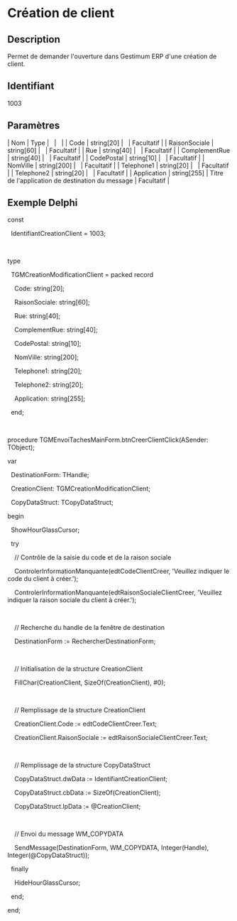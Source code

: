 # Création de client
## Description


Permet de demander l'ouverture dans Gestimum ERP d'une création de client.


## Identifiant


1003


## Paramètres









| Nom | Type |   |   |
| Code | string[20] |   | Facultatif |
| RaisonSociale | string[60] |   | Facultatif |
| Rue | string[40] |   | Facultatif |
| ComplementRue | string[40] |   | Facultatif |
| CodePostal | string[10] |   | Facultatif |
| NomVille | string[200] |   | Facultatif |
| Telephone1 | string[20] |   | Facultatif |
| Telephone2 | string[20] |   | Facultatif |
| Application | string[255] | Titre de l'application de destination du message | Facultatif |


## Exemple Delphi


const


  IdentifiantCreationClient = 1003;


 


type


  TGMCreationModificationClient = packed record


    Code: string[20];


    RaisonSociale: string[60];


    Rue: string[40];


    ComplementRue: string[40];


    CodePostal: string[10];


    NomVille: string[200];


    Telephone1: string[20];


    Telephone2: string[20];


    Application: string[255];


  end;


 


procedure TGMEnvoiTachesMainForm.btnCreerClientClick(ASender: TObject);


var


  DestinationForm: THandle;


  CreationClient: TGMCreationModificationClient;


  CopyDataStruct: TCopyDataStruct;


begin


  ShowHourGlassCursor;


  try


    // Contrôle de la saisie du code et de la raison sociale


    ControlerInformationManquante(edtCodeClientCreer, 'Veuillez indiquer le code du client à créer.');


    ControlerInformationManquante(edtRaisonSocialeClientCreer, 'Veuillez indiquer la raison sociale du client à créer.');


 


    // Recherche du handle de la fenêtre de destination


    DestinationForm := RechercherDestinationForm;


 


    // Initialisation de la structure CreationClient


    FillChar(CreationClient, SizeOf(CreationClient), #0);


 


    // Remplissage de la structure CreationClient


    CreationClient.Code := edtCodeClientCreer.Text;


    CreationClient.RaisonSociale := edtRaisonSocialeClientCreer.Text;


 


    // Remplissage de la structure CopyDataStruct


    CopyDataStruct.dwData := IdentifiantCreationClient;


    CopyDataStruct.cbData := SizeOf(CreationClient);


    CopyDataStruct.lpData := @CreationClient;


 


    // Envoi du message WM\_COPYDATA


    SendMessage(DestinationForm, WM\_COPYDATA, Integer(Handle), Integer(@CopyDataStruct));


  finally


    HideHourGlassCursor;


  end;


end;


